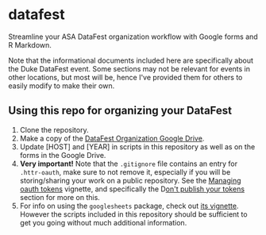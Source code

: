 # datafest

Streamline your ASA DataFest organization workflow with Google forms and R Markdown.

Note that the informational documents included here are specifically about the Duke DataFest event. Some sections may not be relevant for events in other locations, but most will be, hence I've provided them for others to easily modify to make their own.

## Using this repo for organizing your DataFest

1. Clone the repository.
2. Make a copy of the [DataFest Organization Google Drive](https://drive.google.com/drive/folders/0B0Y2lFgS9uiDaEZvXzNGZ2xKNmM?usp=sharing).
3. Update [HOST] and [YEAR] in scripts in this repository as well as on the forms in the Google Drive.
4. **Very important!** Note that the `.gitignore` file contains an entry for `.httr-oauth`, make sure to not remove it, especially if you will be storing/sharing your work on a public repository. See the [Managing oauth tokens](https://rawgit.com/jennybc/googlesheets/master/vignettes/managing-auth-tokens.html) vignette, and specifically the D[on't publish your tokens](https://rawgit.com/jennybc/googlesheets/master/vignettes/managing-auth-tokens.html#dont-publish-your-tokens) section for more on this.
5. For info on using the `googlesheets` package, check out [its vignette](https://rawgit.com/jennybc/googlesheets/master/vignettes/basic-usage.html). However the scripts included in this repository should be sufficient to get you going without much additional information.